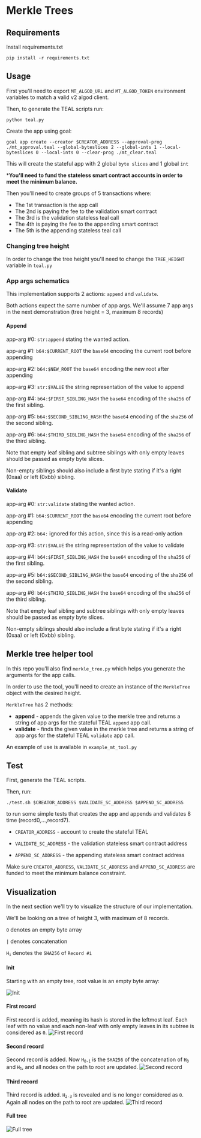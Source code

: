 # Merkle Trees
## Requirements
Install requirements.txt
```
pip install -r requirements.txt
```

## Usage
First you'll need to export `MT_ALGOD_URL` and `MT_ALGOD_TOKEN` environment variables to match a valid v2 algod client.

Then, to generate the TEAL scripts run:
```
python teal.py
```

Create the app using goal:
```
goal app create --creator $CREATOR_ADDRESS --approval-prog ./mt_approval.teal --global-byteslices 2 --global-ints 1 --local-byteslices 0 --local-ints 0 --clear-prog ./mt_clear.teal
```
This will create the stateful app with 2 global `byte slices` and 1 global `int`

***You'll need to fund the stateless smart contract accounts in order to meet the minimum balance.**

Then you'll need to create groups of 5 transactions where:
- The 1st transaction is the app call
- The 2nd is paying the fee to the validation smart contract
- The 3rd is the validation stateless teal call
- The 4th is paying the fee to the appending smart contract
- The 5th is the appending stateless teal call

### Changing tree height

In order to change the tree height you'll need to change the `TREE_HEIGHT` variable in `teal.py`

### App args schematics

This implementation supports 2 actions: `append` and `validate`.

Both actions expect the same number of app args.
We'll assume 7 app args in the next demonstration (tree height = 3, maximum 8 records)

#### Append
app-arg #0: `str:append` stating the wanted action.

app-arg #1: `b64:$CURRENT_ROOT` the `base64` encoding the current root before appending

app-arg #2: `b64:$NEW_ROOT` the `base64` encoding the new root after appending

app-arg #3: `str:$VALUE` the string representation of the value to append

app-arg #4: `b64:$FIRST_SIBLING_HASH` the `base64` encoding of the `sha256` of the first sibling.

app-arg #5: `b64:$SECOND_SIBLING_HASH` the `base64` encoding of the `sha256` of the second sibling.

app-arg #6: `b64:$THIRD_SIBLING_HASH` the `base64` encoding of the `sha256` of the third sibling.

Note that empty leaf sibling and subtree siblings with only empty leaves should be passed as empty byte slices.

Non-empty siblings should also include a first byte stating if it's a right (0xaa) or left (0xbb) sibling.

#### Validate
app-arg #0: `str:validate` stating the wanted action.

app-arg #1: `b64:$CURRENT_ROOT` the `base64` encoding the current root before appending

app-arg #2: `b64:` ignored for this action, since this is a read-only action

app-arg #3: `str:$VALUE` the string representation of the value to validate

app-arg #4: `b64:$FIRST_SIBLING_HASH` the `base64` encoding of the `sha256` of the first sibling.

app-arg #5: `b64:$SECOND_SIBLING_HASH` the `base64` encoding of the `sha256` of the second sibling.

app-arg #6: `b64:$THIRD_SIBLING_HASH` the `base64` encoding of the `sha256` of the third sibling.

Note that empty leaf sibling and subtree siblings with only empty leaves should be passed as empty byte slices.

Non-empty siblings should also include a first byte stating if it's a right (0xaa) or left (0xbb) sibling.

## Merkle tree helper tool

In this repo you'll also find `merkle_tree.py` which helps you generate the arguments for the app calls.

In order to use the tool, you'll need to create an instance of the `MerkleTree` object with the desired height.

`MerkleTree` has 2 methods:

- **append** - appends the given value to the merkle tree and returns a string of app args for the stateful TEAL `append` app call. 
- **validate** - finds the given value in the merkle tree and returns a string of app args for the stateful TEAL `validate` app call.

An example of use is available in `example_mt_tool.py`

## Test
First, generate the TEAL scripts.

Then, run:
```
./test.sh $CREATOR_ADDRESS $VALIDATE_SC_ADDRESS $APPEND_SC_ADDRESS
```
to run some simple tests that creates the app and appends and validates 8 time (record0,...,record7).

- `CREATOR_ADDRESS` - account to create the stateful TEAL

- `VALIDATE_SC_ADDRESS` - the validation stateless smart contract address

- `APPEND_SC_ADDRESS` - the appending stateless smart contract address

Make sure `CREATOR_ADDRESS`, `VALIDATE_SC_ADDRESS` and `APPEND_SC_ADDRESS` are funded to meet the minimum balance constraint.

## Visualization

In the next section we'll try to visualize the structure of our implementation.

We'll be looking on a tree of height 3, with maximum of 8 records.

`0` denotes an empty byte array

`|` denotes concatenation

<code>H<sub>i</sub></code> denotes the `SHA256` of `Record #i`

#### Init
Starting with an empty tree, root value is an empty byte array:

![Init](init.svg)

#### First record
First record is added, meaning its hash is stored in the leftmost leaf.
Each leaf with no value and each non-leaf with only empty leaves in its subtree is considered as `0`.
![First record](first.svg)

#### Second record
Second record is added. Now <code>H<sub>0-1</sub></code> is the `SHA256` of the concatenation of <code>H<sub>0</sub></code> and <code>H<sub>1</sub></code>,
and all nodes on the path to root are updated.
![Second record](second.svg)

#### Third record
Third record is added. <code>H<sub>2-3</sub></code> is revealed and is no longer considered as `0`.
Again all nodes on the path to root are updated.
![Third record](third.svg)

#### Full tree
![Full tree](full.svg)